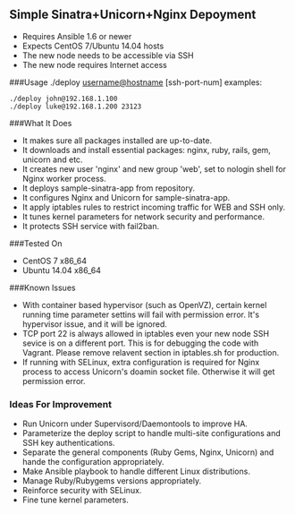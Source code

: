 ## Simple Sinatra+Unicorn+Nginx Depoyment
- Requires Ansible 1.6 or newer
- Expects CentOS 7/Ubuntu 14.04 hosts
- The new node needs to be accessible via SSH
- The new node requires Internet access

###Usage
	./deploy <username@hostname> [ssh-port-num]
examples:

	./deploy john@192.168.1.100
	./deploy luke@192.168.1.200 23123

###What It Does
- It makes sure all packages installed are up-to-date.
- It downloads and install essential packages: nginx, ruby, rails, gem, unicorn and etc.
- It creates new user 'nginx' and new group 'web', set to nologin shell for Nginx worker process.
- It deploys sample-sinatra-app from repository.
- It configures Nginx and Unicorn for sample-sinatra-app.
- It apply iptables rules to restrict incoming traffic for WEB and SSH only.
- It tunes kernel parameters for network security and performance.
- It protects SSH service with fail2ban.

###Tested On
- CentOS 7 x86_64
- Ubuntu 14.04 x86_64

###Known Issues
- With container based hypervisor (such as OpenVZ), certain kernel running time parameter settins will fail with permission error. It's hypervisor issue, and it will be ignored.
- TCP port 22 is always allowed in iptables even your new node SSH sevice is on a different port. This is for debugging the code with Vagrant. Please remove relavent section in iptables.sh for production.
- If running with SELinux, extra configuration is required for Nginx process to access Unicorn's doamin socket file. Otherwise it will get permission error.

### Ideas For Improvement
- Run Unicorn under Supervisord/Daemontools to improve HA.
- Parameterize the deploy script to handle multi-site configurations and SSH key authentications.
- Separate the general components (Ruby Gems, Nginx, Unicorn) and hande the configuration appropriately.
- Make Ansible playbook to handle different Linux distributions.
- Manage Ruby/Rubygems versions appropriately.
- Reinforce security with SELinux.
- Fine tune kernel parameters.
